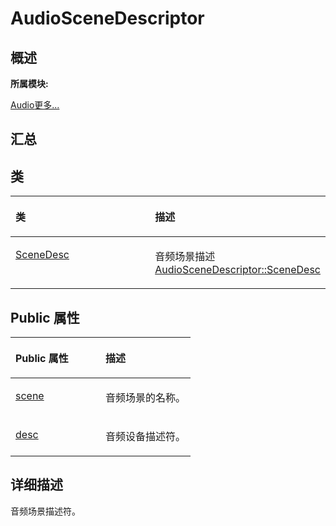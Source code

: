 # AudioSceneDescriptor<a name="ZH-CN_TOPIC_0000001343320997"></a>

## **概述**<a name="section1291679022083931"></a>

**所属模块:**

[Audio](_audio.md)[更多...](union_audio_scene_descriptor_1_1_scene_desc.md)

## **汇总**<a name="section991612757083931"></a>

## 类<a name="nested-classes"></a>

<a name="table608903948083931"></a>
<table><thead align="left"><tr id="row1392772859083931"><th class="cellrowborder" valign="top" width="50%" id="mcps1.1.3.1.1"><p id="p2049608014083931"><a name="p2049608014083931"></a><a name="p2049608014083931"></a>类</p>
</th>
<th class="cellrowborder" valign="top" width="50%" id="mcps1.1.3.1.2"><p id="p2024758936083931"><a name="p2024758936083931"></a><a name="p2024758936083931"></a>描述</p>
</th>
</tr>
</thead>
<tbody><tr id="row576997569083931"><td class="cellrowborder" valign="top" width="50%" headers="mcps1.1.3.1.1 "><p id="p2017834414083931"><a name="p2017834414083931"></a><a name="p2017834414083931"></a><a href="union_audio_scene_descriptor_1_1_scene_desc.md">SceneDesc</a></p>
</td>
<td class="cellrowborder" valign="top" width="50%" headers="mcps1.1.3.1.2 "><p id="p1491846899083931"><a name="p1491846899083931"></a><a name="p1491846899083931"></a>音频场景描述 <a href="union_audio_scene_descriptor_1_1_scene_desc.md">AudioSceneDescriptor::SceneDesc</a></p>
</td>
</tr>
</tbody>
</table>

## Public 属性<a name="pub-attribs"></a>

<a name="table1498910952083931"></a>
<table><thead align="left"><tr id="row1426654204083931"><th class="cellrowborder" valign="top" width="50%" id="mcps1.1.3.1.1"><p id="p2103214069083931"><a name="p2103214069083931"></a><a name="p2103214069083931"></a>Public 属性</p>
</th>
<th class="cellrowborder" valign="top" width="50%" id="mcps1.1.3.1.2"><p id="p270923399083931"><a name="p270923399083931"></a><a name="p270923399083931"></a>描述</p>
</th>
</tr>
</thead>
<tbody><tr id="row1284830531083931"><td class="cellrowborder" valign="top" width="50%" headers="mcps1.1.3.1.1 "><p id="p971880662083931"><a name="p971880662083931"></a><a name="p971880662083931"></a><a href="_audio.md#ga3246105a88851b68c71e16a511ea6b47">scene</a></p>
</td>
<td class="cellrowborder" valign="top" width="50%" headers="mcps1.1.3.1.2 "><p id="entry791615891083931p0"><a name="entry791615891083931p0"></a><a name="entry791615891083931p0"></a>音频场景的名称。</p>
</td>
</tr>
<tr id="row2068856744083931"><td class="cellrowborder" valign="top" width="50%" headers="mcps1.1.3.1.1 "><p id="p1052726485083931"><a name="p1052726485083931"></a><a name="p1052726485083931"></a><a href="_audio.md#gab855beab3a08e8c9a7f814cce53e2001">desc</a></p>
</td>
<td class="cellrowborder" valign="top" width="50%" headers="mcps1.1.3.1.2 "><p id="entry865947724083931p0"><a name="entry865947724083931p0"></a><a name="entry865947724083931p0"></a>音频设备描述符。</p>
</td>
</tr>
</tbody>
</table>

## **详细描述**<a name="section415239624083931"></a>

音频场景描述符。

